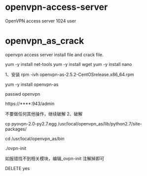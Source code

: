 # openvpn-access-server
OpenVPN access server 1024 user



# openvpn_as_crack
openvpn access server install file and crack file.

yum -y install net-tools
yum -y install wget
yum -y install nano

1、安装
rpm -ivh openvpn-as-2.5.2-CentOSrelease.x86_64.rpm

yum -y install openvpn-as

passwd openvpn

https://****:943/admin


不要做任何其他操作，继续破解
2、破解

cp pyovpn-2.0-py2.7.egg /usr/local/openvpn_as/lib/python2.7/site-packages/

cd /usr/local/openvpn_as/bin

./ovpn-init

如报错找不到相关模块，编辑_ovpn-init 注解掉即可

DELETE
yes
